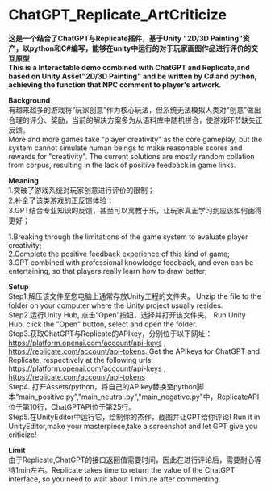 # ChatGPT_Replicate_ArtCriticize
**这是一个结合了ChatGPT与Replicate插件，基于Unity "2D/3D Painting"资产，以python和C#编写，能够在unity中运行的对于玩家画图作品进行评价的交互原型  
This is a Interactable demo combined with ChatGPT and Replicate,and based on Unity Asset"2D/3D Painting" and be written by C# and python, achieving the function that NPC comment to player's artwork.**
 
 **Background**  
 有越来越多的游戏将“玩家创意”作为核心玩法，但系统无法模拟人类对“创意”做出合理的评分、奖励，当前的解决方案多为从语料库中随机拼合，使游戏环节缺失正反馈。  
 More and more games take "player creativity" as the core gameplay, but the system cannot simulate human beings to make reasonable scores and rewards for "creativity". The current solutions are mostly random collation from corpus, resulting in the lack of positive feedback in game links.

 **Meaning**  
1.突破了游戏系统对玩家创意进行评价的限制；  
2.补全了该类游戏的正反馈体验；  
3.GPT结合专业知识的反馈，甚至可以寓教于乐，让玩家真正学习到应该如何画得更好；  

1.Breaking through the limitations of the game system to evaluate player creativity;  
2.Complete the positive feedback experience of this kind of game;  
3.GPT combined with professional knowledge feedback, and even can be entertaining, so that players really learn how to draw better;  
 
 **Setup**  
 Step1.解压该文件至您电脑上通常存放Unity工程的文件夹。  Unzip the file to the folder on your computer where the Unity project usually resides.  
 Step2.运行Unity Hub, 点击“Open”按钮，选择并打开该文件夹。 Run Unity Hub, click the "Open" button, select and open the folder.  
 Step3.获取ChatGPT与Replicate的APIkey，分别位于以下网址：https://platform.openai.com/account/api-keys , https://replicate.com/account/api-tokens. Get the APIkeys for ChatGPT and Replicate, respectively at the following urls: https://platform.openai.com/account/api-keys , https://replicate.com/account/api-tokens  
 Step4. 打开Assets/python，将自己的APIkey替换至python脚本“main_positive.py”,"main_neutral.py","main_negative.py"中，ReplicateAPI位于第10行，ChatGPTAPI位于第25行。  
 Step5.在UnityEditor中运行它，绘制你的杰作，截图并让GPT给你评论! Run it in UnityEditor,make your masterpiece,take a screenshot and let GPT give you criticize!

 **Limit**  
 由于Replicate,ChatGPT的接口返回值需要时间，因此在进行评论后，需要耐心等待1min左右。Replicate takes time to return the value of the ChatGPT interface, so you need to wait about 1 minute after commenting.
